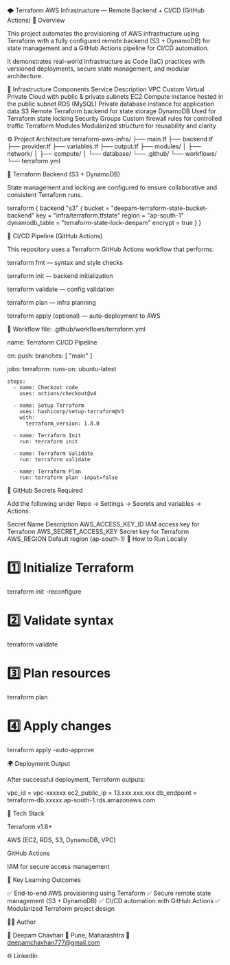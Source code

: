 🌩️ Terraform AWS Infrastructure — Remote Backend + CI/CD (GitHub Actions)
🚀 Overview

This project automates the provisioning of AWS infrastructure using Terraform with a fully configured remote backend (S3 + DynamoDB) for state management and a GitHub Actions pipeline for CI/CD automation.

It demonstrates real-world Infrastructure as Code (IaC) practices with versioned deployments, secure state management, and modular architecture.

🧱 Infrastructure Components
Service	Description
VPC	Custom Virtual Private Cloud with public & private subnets
EC2	Compute instance hosted in the public subnet
RDS (MySQL)	Private database instance for application data
S3	Remote Terraform backend for state storage
DynamoDB	Used for Terraform state locking
Security Groups	Custom firewall rules for controlled traffic
Terraform Modules	Modularized structure for reusability and clarity

⚙️ Project Architecture
terraform-aws-infra/
├── main.tf
├── backend.tf
├── provider.tf
├── variables.tf
├── output.tf
├── modules/
│   ├── network/
│   ├── compute/
│   └── database/
└── .github/
    └── workflows/
        └── terraform.yml

🧩 Terraform Backend (S3 + DynamoDB)

State management and locking are configured to ensure collaborative and consistent Terraform runs.

terraform {
  backend "s3" {
    bucket         = "deepam-terraform-state-bucket-backend"
    key            = "infra/terraform.tfstate"
    region         = "ap-south-1"
    dynamodb_table = "terraform-state-lock-deepam"
    encrypt        = true
  }
}

🔄 CI/CD Pipeline (GitHub Actions)

This repository uses a Terraform GitHub Actions workflow that performs:

terraform fmt — syntax and style checks

terraform init — backend initialization

terraform validate — config validation

terraform plan — infra planning

terraform apply (optional) — auto-deployment to AWS

📂 Workflow file: .github/workflows/terraform.yml

name: Terraform CI/CD Pipeline

on:
  push:
    branches: [ "main" ]

jobs:
  terraform:
    runs-on: ubuntu-latest

    steps:
      - name: Checkout code
        uses: actions/checkout@v4

      - name: Setup Terraform
        uses: hashicorp/setup-terraform@v3
        with:
          terraform_version: 1.8.0

      - name: Terraform Init
        run: terraform init

      - name: Terraform Validate
        run: terraform validate

      - name: Terraform Plan
        run: terraform plan -input=false

🔐 GitHub Secrets Required

Add the following under Repo → Settings → Secrets and variables → Actions:

Secret Name	Description
AWS_ACCESS_KEY_ID	IAM access key for Terraform
AWS_SECRET_ACCESS_KEY	Secret key for Terraform
AWS_REGION	Default region (ap-south-1)
🧠 How to Run Locally
# 1️⃣ Initialize Terraform
terraform init -reconfigure

# 2️⃣ Validate syntax
terraform validate

# 3️⃣ Plan resources
terraform plan

# 4️⃣ Apply changes
terraform apply -auto-approve

🌍 Deployment Output

After successful deployment, Terraform outputs:

vpc_id          = vpc-xxxxxx
ec2_public_ip   = 13.xxx.xxx.xxx
db_endpoint     = terraform-db.xxxxx.ap-south-1.rds.amazonaws.com

🧰 Tech Stack

Terraform v1.8+

AWS (EC2, RDS, S3, DynamoDB, VPC)

GitHub Actions

IAM for secure access management

🧩 Key Learning Outcomes

✅ End-to-end AWS provisioning using Terraform
✅ Secure remote state management (S3 + DynamoDB)
✅ CI/CD automation with GitHub Actions
✅ Modularized Terraform project design

🧑‍💻 Author

👤 Deepam Chavhan
📍 Pune, Maharashtra
📧 deepamchavhan777@gmail.com

🌐 LinkedIn
